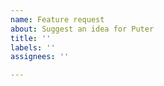 ```yaml
---
name: Feature request
about: Suggest an idea for Puter
title: ''
labels: ''
assignees: ''

---
```



